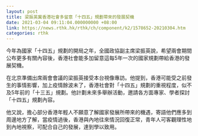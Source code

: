 ```yaml
---
layout: post
title: 梁振英冀香港社會多留意「十四五」規劃帶來的發展契機
date: 2021-03-04 09:11:04.000000000 +08:00
link: https://news.rthk.hk/rthk/ch/component/k2/1578652-20210304.htm
categories: rthk
---
```


今年為國家「十四五」規劃的開局之年，全國政協副主席梁振英說，希望兩會期間公布更多有關內容後，香港社會能多加留意這每5年一次的國家規劃帶給香港的發展契機。

在北京準備出席兩會會議的梁振英接受本台視像專訪。他提到，香港可能受之前發生的事情影響，加上疫情餘波未了，香港社會對「十四五」規劃的重視程度，似不及5年前的「十三五」規劃。他計劃未來多舉辦活動，邀請各方面專家、學者探討「十四五」規劃內容。

他又說，擔心部分香港年輕人不願意了解國家發展所帶來的機遇，寄語他們應多到周邊地方了解，當疫情過後，香港與內地往來情況回復正常，青年人可客觀理性地到內地視察，可配合自己的發展，達到學以致用。
